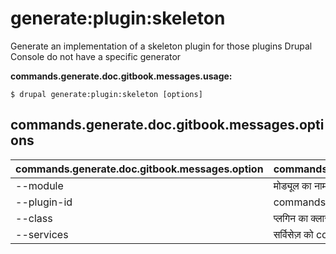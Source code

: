 # generate:plugin:skeleton
Generate an implementation of a skeleton plugin for those plugins Drupal Console do not have a specific generator

**commands.generate.doc.gitbook.messages.usage:**
```
$ drupal generate:plugin:skeleton [options]
```

## commands.generate.doc.gitbook.messages.options
commands.generate.doc.gitbook.messages.option | commands.generate.doc.gitbook.messages.details
-------|-------------
--module | मोड्यूल का नाम।
--plugin-id | commands.generate.plugin.options.plugin-id
--class | प्लगिन का क्लास नाम
--services | सर्विसेज़ को container से लोड करें।
